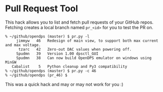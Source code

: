 # Pull Request Tool

This hack allows you to list and fetch pull requests of your GitHub repos. Fetching creates a local branch named ```pr_<id>``` for you to test the PR on.

```
% ~/github/opendps (master) $ pr.py -l
     jimmyw   46   Redesign of main view, to support both max current and max voltage.
      tzarc   42   Zero-out DAC values when powering off.
     Spudmn   39   Version 1.00 dpsctl_GUI
     Spudmn   38   Can now build OpenDPS emulator on windows using MinGW
   Cabalist    5   Python cleanup and Py3 compatibility
% ~/github/opendps (master) $ pr.py -c 46
% ~/github/opendps (pr_46) $ 
```

This was a quick hack and may or may not work for you :)
